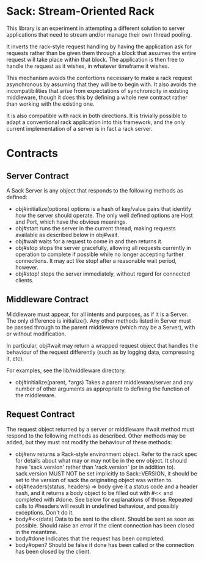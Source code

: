 Sack: Stream-Oriented Rack
==========================
This library is an experiment in attempting a different solution to
server applications that need to stream and/or manage their own thread
pooling.

It inverts the rack-style request handling by having the application
ask for requests rather than be given them through a block that assumes
the entire request will take place within that block. The application is
then free to handle the request as it wishes, in whatever timeframe it
wishes.

This mechanism avoids the contortions necessary to make a rack request
asynchronous by assuming that they will be to begin with. It also avoids
the incompatibilities that arise from expectations of synchronicity in
existing middleware, though it does this by defining a whole new contract
rather than working with the existing one.

It is also compatible with rack in both directions. It is trivially possible
to adapt a conventional rack application into this framework, and the 
only current implementation of a server is in fact a rack server.

Contracts
=========

Server Contract
---------------
A Sack Server is any object that responds to the following methods as defined:

* obj#initialize(options)
  options is a hash of key/value pairs that identify how the server should
  operate. The only well defined options are Host and Port, which have
  the obvious meanings.
* obj#start
  runs the server in the current thread, making requests available as described
  below in obj#wait.
* obj#wait
  waits for a request to come in and then returns it.
* obj#stop
  stops the server gracefully, allowing all requests currently in operation to
  complete if possible while no longer accepting further connections. It may 
  act like stop! after a reasonable wait period, however.
* obj#stop!
  stops the server immediately, without regard for connected clients.

Middleware Contract
-------------------
Middleware must appear, for all intents and purposes, as if it is a Server.
The only difference is initialize(). Any other methods listed in Server must
be passed through to the parent middleware (which may be a Server), with or
without modification.

In particular, obj#wait may return a wrapped request object that handles
the behaviour of the request differently (such as by logging data, compressing
it, etc).

For examples, see the lib/middleware directory.

* obj#initialize(parent, *args)
  Takes a parent middleware/server and any number of other arguments as
  appropriate to defining the function of the middleware.

Request Contract
----------------
The request object returned by a server or middleware #wait method must respond
to the following methods as described. Other methods may be added, but they must
not modify the behaviour of these methods:

* obj#env
  returns a Rack-style environment object. Refer to the rack spec for
  details about what may or may not be in the env object. It should
  have 'sack.version' rather than 'rack.version' (or in addition to). sack.version
  MUST NOT be set implicitly to Sack::VERSION, it should be set to the version
  of sack the originating object was written to.
* obj#headers(status, headers) => body
  give it a status code and a header hash, and it returns a body object to be
  filled out with #<< and completed with #done. See below for explanations of
  those. Repeated calls to #headers will result in undefined behaviour, and
  possibly exceptions. Don't do it.
* body#<<(data)
  Data to be sent to the client. Should be sent as soon as possible. Should raise
  an error if the client connection has been closed in the meantime.
* body#done
  Indicates that the request has been completed.
* body#open?
  Should be false if done has been called or the connection has been closed by
  the client.

